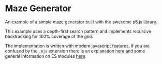 # Maze Generator

An example of a simple maze generator built with the awesome [p5.js library](https://p5js.org/).

This example uses a depth-first search pattern and implements recursive backtracking for 100% coverage of the grid.

The implementation is written with modern javascript features, if you are confused by the `.mjs` extension there is an explanation [here](https://gist.github.com/thomasboyt/e8cccee512cb29989454a32e52ad831b) and some general information on ES modules [here](https://developer.mozilla.org/en-US/docs/Web/JavaScript/Reference/Statements/import).
